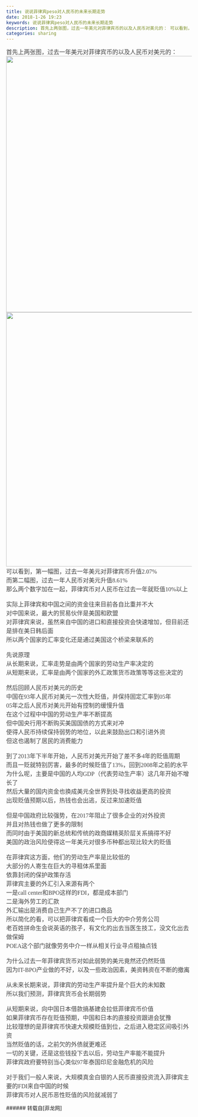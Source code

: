 ```yaml
---
title: 说说菲律宾peso对人民币的未来长期走势
date: 2018-1-26 19:23
keywords: 说说菲律宾peso对人民币的未来长期走势
description: 首先上两张图，过去一年美元对菲律宾币的以及人民币对美元的： 可以看到，第一幅图，过去一年美元对菲律宾币升值2.07%而第二幅图，过去一年人民币对美元升值8.61%那么两个数字加在一起，菲律宾币对人民币在过去一年就贬值10%以上实际上菲律宾和中国之间的资金往来目前各自比重并不大对中国来说，最大的贸易伙伴是美国和欧盟对菲律宾来说，虽然来自中国的进口和直接投资会快速增加，但目前还是排在美日韩后面所以两个国家的汇率变化还是通过美国这个桥梁来联系的先说原理从长期来说，汇率走势是由两个国家的劳动生产率决定的从短期来说，汇率是由两个国家的外汇政策货币政策等等这些决定的然后回顾人民币对美元的历史中国在93年人民币对美元一次性大贬值，并保持固定汇率到05年05年之后人民币对美元开始有控制的缓慢升值在这个过程中中国的劳动生产率不断提高但中国央行用不断购买美国国债的方式来对冲使得人民币持续保持弱势的地位，以此来鼓励出口和引进外资但这也遏制了居民的消费能力到了2013年下半年开始，人民币对美元开始了差不多4年的贬值周期而且一贬就特别厉害，最多的时候贬值了13%，回到2008年之前的水平为什么呢，主要是中国的人均GDP（代表劳动生产率）这几年开始不增长了然后大量的国内资金也换成美元全世界到处寻找收益更高的投资出现贬值预期以后，热钱也会出逃，反过来加速贬值但是中国政府比较强势，在2017年阻止了很多企业的对外投资并且对热钱也做了更多的限制而同时由于美国的新总统和传统的政商媒精英阶层关系搞得不好美国的政治风险使得这一年美元对很多币种都出现比较大的贬值在菲律宾这方面，他们的劳动生产率是比较低的大部分的人寄生在巨大的寻租体系里面依靠封闭的保护政策存活菲律宾主要的外汇引入来源有两个一是call center和BPO这样的FDI，都是成本部门二是海外劳工的汇款外汇输出是消费自己生产不了的进口商品所以简化的看，可以把菲律宾看成一个巨大的中介劳务公司老百姓拼命生会说英语的孩子，有文化的出去当医生技工，没文化出去做保姆POEA这个部门就像劳务中介一样从相关行业寻点租抽点钱为什么过去一年菲律宾货币对如此弱势的美元竟然还仍然贬值因为IT-BPO产业做的不好，以及一些政治因素，美资韩资在不断的撤离从未来长期来说，菲律宾的劳动生产率提升是个巨大的未知数所以我们预测，菲律宾货币会长期弱势从短期来说，向中国日本借款搞基建会拉低菲律宾币价值如果菲律宾币存在贬值预期，中国和日本的直接投资跟进会犹豫比较理想的是菲律宾币快速大规模贬值到位，之后进入稳定区间吸引外资当然贬值的话，之前欠的外债就更难还一切的关键，还是这些钱投下去以后，劳动生产率能不能提升菲律宾政府要特别当心类似97年泰国印尼金融危机的风险对于我们一般人来说，大规模真金白银的人民币直接投资流入菲律宾主要的FDI来自中国的时候菲律宾币对人民币恶性贬值的风险就减弱了
categories: sharing
---
```

<td class="t_f" id="postmessage_1120551">

<font color="#444444"><font face="微软雅黑"><font style="font-size:16px">首先上两张图，过去一年美元对菲律宾币的以及人民币对美元的：</font></font></font><br/>
<img alt="" border="0" class="zoom" data-cf-modified-e16cb54c2bb3b14e09da0b6e-="" file="https://bbs.boniu365.info/data/attachment/forum/201801/25/222956alkr8hj1rs7lx811.jpg" id="aimg_XrZDR" onclick="" onmouseover="" src="https://bbs.boniu365.info/data/attachment/forum/201801/25/222956alkr8hj1rs7lx811.jpg" width="694"/><img alt="" border="0" class="zoom" data-cf-modified-e16cb54c2bb3b14e09da0b6e-="" file="https://bbs.boniu365.info/data/attachment/forum/201801/25/223025m3qjymxxqr3fxcqv.jpg" id="aimg_JkeHs" onclick="" onmouseover="" src="https://bbs.boniu365.info/data/attachment/forum/201801/25/223025m3qjymxxqr3fxcqv.jpg" width="689"/> <br/>
<font color="#444444"><font face="微软雅黑"><font style="font-size:16px">可以看到，第一幅图，过去一年美元对菲律宾币升值2.07%</font></font></font><br/>
<font color="#444444"><font face="微软雅黑"><font style="font-size:16px">而第二幅图，过去一年人民币对美元升值8.61%</font></font></font><br/>
<font color="#444444"><font face="微软雅黑"><font style="font-size:16px">那么两个数字加在一起，菲律宾币对人民币在过去一年就贬值10%以上</font></font></font><br/>
<br/>
<font color="#444444"><font face="微软雅黑"><font style="font-size:16px">实际上菲律宾和中国之间的资金往来目前各自比重并不大</font></font></font><br/>
<font color="#444444"><font face="微软雅黑"><font style="font-size:16px">对中国来说，最大的贸易伙伴是美国和欧盟</font></font></font><br/>
<font color="#444444"><font face="微软雅黑"><font style="font-size:16px">对菲律宾来说，虽然来自中国的进口和直接投资会快速增加，但目前还是排在美日韩后面</font></font></font><br/>
<font color="#444444"><font face="微软雅黑"><font style="font-size:16px">所以两个国家的汇率变化还是通过美国这个桥梁来联系的</font></font></font><br/>
<br/>
<font color="#444444"><font face="微软雅黑"><font style="font-size:16px">先说原理</font></font></font><br/>
<font color="#444444"><font face="微软雅黑"><font style="font-size:16px">从长期来说，汇率走势是由两个国家的劳动生产率决定的</font></font></font><br/>
<font color="#444444"><font face="微软雅黑"><font style="font-size:16px">从短期来说，汇率是由两个国家的外汇政策货币政策等等这些决定的</font></font></font><br/>
<br/>
<font color="#444444"><font face="微软雅黑"><font style="font-size:16px">然后回顾人民币对美元的历史</font></font></font><br/>
<font color="#444444"><font face="微软雅黑"><font style="font-size:16px">中国在93年人民币对美元一次性大贬值，并保持固定汇率到05年</font></font></font><br/>
<font color="#444444"><font face="微软雅黑"><font style="font-size:16px">05年之后人民币对美元开始有控制的缓慢升值</font></font></font><br/>
<font color="#444444"><font face="微软雅黑"><font style="font-size:16px">在这个过程中中国的劳动生产率不断提高</font></font></font><br/>
<font color="#444444"><font face="微软雅黑"><font style="font-size:16px">但中国央行用不断购买美国国债的方式来对冲</font></font></font><br/>
<font color="#444444"><font face="微软雅黑"><font style="font-size:16px">使得人民币持续保持弱势的地位，以此来鼓励出口和引进外资</font></font></font><br/>
<font color="#444444"><font face="微软雅黑"><font style="font-size:16px">但这也遏制了居民的消费能力</font></font></font><br/>
<br/>
<font color="#444444"><font face="微软雅黑"><font style="font-size:16px">到了2013年下半年开始，人民币对美元开始了差不多4年的贬值周期</font></font></font><br/>
<font color="#444444"><font face="微软雅黑"><font style="font-size:16px">而且一贬就特别厉害，最多的时候贬值了13%，回到2008年之前的水平</font></font></font><br/>
<font color="#444444"><font face="微软雅黑"><font style="font-size:16px">为什么呢，主要是中国的人均GDP（代表劳动生产率）这几年开始不增长了</font></font></font><br/>
<font color="#444444"><font face="微软雅黑"><font style="font-size:16px">然后大量的国内资金也换成美元全世界到处寻找收益更高的投资</font></font></font><br/>
<font color="#444444"><font face="微软雅黑"><font style="font-size:16px">出现贬值预期以后，热钱也会出逃，反过来加速贬值</font></font></font><br/>
<br/>
<font color="#444444"><font face="微软雅黑"><font style="font-size:16px">但是中国政府比较强势，在2017年阻止了很多企业的对外投资</font></font></font><br/>
<font color="#444444"><font face="微软雅黑"><font style="font-size:16px">并且对热钱也做了更多的限制</font></font></font><br/>
<font color="#444444"><font face="微软雅黑"><font style="font-size:16px">而同时由于美国的新总统和传统的政商媒精英阶层关系搞得不好</font></font></font><br/>
<font color="#444444"><font face="微软雅黑"><font style="font-size:16px">美国的政治风险使得这一年美元对很多币种都出现比较大的贬值</font></font></font><br/>
<br/>
<font color="#444444"><font face="微软雅黑"><font style="font-size:16px">在菲律宾这方面，他们的劳动生产率是比较低的</font></font></font><br/>
<font color="#444444"><font face="微软雅黑"><font style="font-size:16px">大部分的人寄生在巨大的寻租体系里面</font></font></font><br/>
<font color="#444444"><font face="微软雅黑"><font style="font-size:16px">依靠封闭的保护政策存活</font></font></font><br/>
<font color="#444444"><font face="微软雅黑"><font style="font-size:16px">菲律宾主要的外汇引入来源有两个</font></font></font><br/>
<font color="#444444"><font face="微软雅黑"><font style="font-size:16px">一是call center和BPO这样的FDI，都是成本部门</font></font></font><br/>
<font color="#444444"><font face="微软雅黑"><font style="font-size:16px">二是海外劳工的汇款</font></font></font><br/>
<font color="#444444"><font face="微软雅黑"><font style="font-size:16px">外汇输出是消费自己生产不了的进口商品</font></font></font><br/>
<font color="#444444"><font face="微软雅黑"><font style="font-size:16px">所以简化的看，可以把菲律宾看成一个巨大的中介劳务公司</font></font></font><br/>
<font color="#444444"><font face="微软雅黑"><font style="font-size:16px">老百姓拼命生会说英语的孩子，有文化的出去当医生技工，没文化出去做保姆</font></font></font><br/>
<font color="#444444"><font face="微软雅黑"><font style="font-size:16px">POEA这个部门就像劳务中介一样从相关行业寻点租抽点钱</font></font></font><br/>
<br/>
<font color="#444444"><font face="微软雅黑"><font style="font-size:16px">为什么过去一年菲律宾货币对如此弱势的美元竟然还仍然贬值</font></font></font><br/>
<font color="#444444"><font face="微软雅黑"><font style="font-size:16px">因为IT-BPO产业做的不好，以及一些政治因素，美资韩资在不断的撤离</font></font></font><br/>
<br/>
<font color="#444444"><font face="微软雅黑"><font style="font-size:16px">从未来长期来说，菲律宾的劳动生产率提升是个巨大的未知数</font></font></font><br/>
<font color="#444444"><font face="微软雅黑"><font style="font-size:16px">所以我们预测，菲律宾货币会长期弱势</font></font></font><br/>
<br/>
<font color="#444444"><font face="微软雅黑"><font style="font-size:16px">从短期来说，向中国日本借款搞基建会拉低菲律宾币价值</font></font></font><br/>
<font color="#444444"><font face="微软雅黑"><font style="font-size:16px">如果菲律宾币存在贬值预期，中国和日本的直接投资跟进会犹豫</font></font></font><br/>
<font color="#444444"><font face="微软雅黑"><font style="font-size:16px">比较理想的是菲律宾币快速大规模贬值到位，之后进入稳定区间吸引外资</font></font></font><br/>
<font color="#444444"><font face="微软雅黑"><font style="font-size:16px">当然贬值的话，之前欠的外债就更难还</font></font></font><br/>
<font color="#444444"><font face="微软雅黑"><font style="font-size:16px">一切的关键，还是这些钱投下去以后，劳动生产率能不能提升</font></font></font><br/>
<font color="#444444"><font face="微软雅黑"><font style="font-size:16px">菲律宾政府要特别当心类似97年泰国印尼金融危机的风险</font></font></font><br/>
<br/>
<font color="#444444"><font face="微软雅黑"><font style="font-size:16px">对于我们一般人来说，大规模真金白银的人民币直接投资流入菲律宾主要的FDI来自中国的时候</font></font></font><br/>
<font color="#444444"><font face="微软雅黑"><font style="font-size:16px">菲律宾币对人民币恶性贬值的风险就减弱了</font></font></font><br/>
</td>
###### 转载自[菲龙网]
